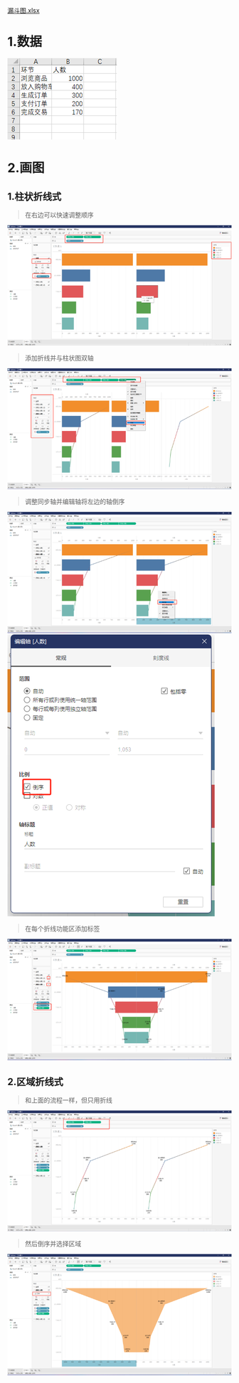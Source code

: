 [漏斗图.xlsx](https://github.com/lanchuangdexingjian/Blog-libray/raw/main/Loudou/%E6%BC%8F%E6%96%97%E5%9B%BE.xlsx)
# 1.数据
![image.png](https://raw.githubusercontent.com/lanchuangdexingjian/Blog-libray/main/Loudou/images/1.png)
# 2.画图
## 1.柱状折线式
> 在右边可以快速调整顺序

![image.png](https://raw.githubusercontent.com/lanchuangdexingjian/Blog-libray/main/Loudou/images/2.png)
> 添加折线并与柱状图双轴

![image.png](https://raw.githubusercontent.com/lanchuangdexingjian/Blog-libray/main/Loudou/images/3.png)
> 调整同步轴并编辑轴将左边的轴倒序

![image.png](https://raw.githubusercontent.com/lanchuangdexingjian/Blog-libray/main/Loudou/images/4.png)![image.png](https://raw.githubusercontent.com/lanchuangdexingjian/Blog-libray/main/Loudou/images/5.png)
> 在每个折线功能区添加标签

![image.png](https://raw.githubusercontent.com/lanchuangdexingjian/Blog-libray/main/Loudou/images/6.png)
## 2.区域折线式
> 和上面的流程一样，但只用折线

![image.png](https://raw.githubusercontent.com/lanchuangdexingjian/Blog-libray/main/Loudou/images/7.png)
> 然后倒序并选择区域

![image.png](https://raw.githubusercontent.com/lanchuangdexingjian/Blog-libray/main/Loudou/images/8.png)
